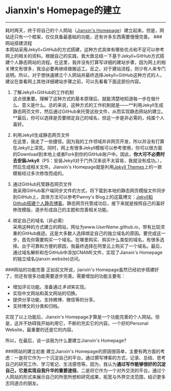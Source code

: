 # Jianxin's Homepage的建立
***
耗时两天，终于将自己的个人网站（[Jianxin's Homepage](www.jianxin.website)）建立起来。但是，网站还只有一个框架，仅仅具备最基础的功能，还有许多东西需要慢慢完善。
###网站搭建流程  
本网站采用Jekyll+GitHub的方式搭建，这种方式具体有哪些优点和不足可以参考网上的相关的资料。根据自己的实践，我大致总结一下基于Jekyll+GitHub方式搭建个人静态网站的流程。在这里，我并没有打算写详细的建站步骤，因为网上的相关博文有很多，我没必要再继续做搬运工。反之，对于建站流程，则少有人来专门说明。所以，对于想快速建立个人网站并最终选择Jekyll+GitHub这种方式的人，建议在查看网上其他详细建站步骤之前，可以先看看下面这部份内容。  

1. 了解Jekyll+GitHub的工作机制  
这点很重要。理解了这种方式的基本原理后，就能清楚地知道每一步在做什么、意义是什么。总的来说，这种方式的工作机制就是——**利用Jekyll生成静态网页文件，然后通过GitHub来托管这些文件，从而实现静态网站的建立。**最后，你可以选择是否要绑定自己的域名，但这一步是非必需的，纯属个人喜好。  

2. 利用Jekyll生成静态网页文件  
在这里，我走了一些捷径。因为我的工作领域并非网页开发，所以并没有打算在Jekyll上深究。同时，网上有很多Jekyll模板可以参考使用，你可以很方面的Download到本地上或者Fork到你的GitHub账户中。因此，**你大可不必费时去安装Jekyll**（PS：安装Jekyll对于门外汉来说不太容易，我就没有成功。），然后生成相关文件。Jianxin's Homepage就是利用[Jekyll Themes](http://jekyllthemes.org)上的一款模板经过多次修改而成的。  

3. 通过GitHub托管静态网页文件  
我采用GitHub客户端同步文件的方式，将下载到本地的静态网页模版文件同步到GitHub上，具体方法可以参考Pwnny's Blog上的这篇博文：[Jekyll和Github搭建个人静态博客](http://pwnny.cn/original/2016/06/26/MakeBlog.html#NativeBuild03)。静态网页托管成功后，接下来就是按照自己的喜好修改模版，逐步形成自己的主题和完善相关功能。

4. 绑定自己的域名（非必需）  
采用这种的方式建立的网站，网址为www.*UserName*.github.io，带有比较浓重的GitHub痕迹。这是大多数人选择绑定自己的独立域名的原因。要完成这一步，首先你需要购买一个域名。在哪里购买、购买什么类型的域名，有很多选择。出于可靠和方便的原因，我最终选择在阿里云上购买了一个域名。最后，通过域名解析和在GitHub中添加CNAME文件，实现了Jianxin's Homepage的独立域名(jianxin.website)访问。

###网站的功能完善
正如前文所说，jianxin's Homepage虽然已经初步搭建好了，但还有很多功能需要逐步完善。需要增加的功能主要有：  

* 增加评论功能。准备通过*多说*来实现。
* 实现中文网站和英文网站的切换。
* 提供分享功能，支持微博、微信等的分享。
* 支持博文的分类和归档。

实现了以上功能后，Jianxin's Homepage才算是一个功能完善的个人网站。但是，这并不妨碍我开始利用它，不断的充实它的内容。一个好的Personal Website，最重要的还是它的内容。  

所以，在最后，谈一谈我为什么要建立Jianxin's Homepage?

###网站的建立初衷
建立Jianxin's Homepage的原因很简单，主要有两方面的考虑：一是将它作为一个沉淀自己的平台。通过撰写博客的方式，记录、总结、思考自己的研究工作、学习笔记、生活感悟等。因为，我认为**通过写作能够很好的沉淀自己，它是实现自我升华的重要途径**。二是将它作为一个对外交流的平台。通过个人网站的形式来展示自己的所思所想和研究成果，拓宽与外界交流范围，结识更多志同道合的朋友。